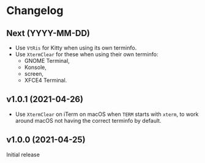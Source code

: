 # Changelog

## Next (YYYY-MM-DD)

- Use `VtRis` for Kitty when using its own terminfo.
- Use `XtermClear` for these when using their own terminfo:
  - GNOME Terminal,
  - Konsole,
  - screen,
  - XFCE4 Terminal.

## v1.0.1 (2021-04-26)

- Use `XtermClear` on iTerm on macOS when `TERM` starts with `xterm`, to work around macOS not
  having the correct terminfo by default.

## v1.0.0 (2021-04-25)

Initial release
